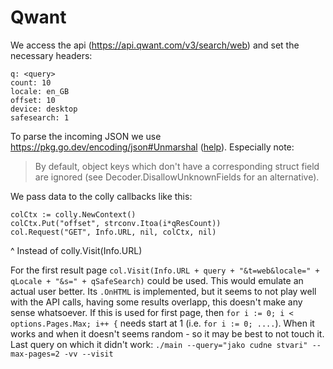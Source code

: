 # Qwant

We access the api (https://api.qwant.com/v3/search/web) and set the necessary headers: <br>

```
q: <query>
count: 10
locale: en_GB
offset: 10
device: desktop
safesearch: 1
```

To parse the incoming JSON we use https://pkg.go.dev/encoding/json#Unmarshal ([help](https://www.sohamkamani.com/golang/json/)). Especially note:

> By default, object keys which don't have a corresponding struct field are ignored (see Decoder.DisallowUnknownFields for an alternative).

We pass data to the colly callbacks like this:

```
colCtx := colly.NewContext()
colCtx.Put("offset", strconv.Itoa(i*qResCount))
col.Request("GET", Info.URL, nil, colCtx, nil)
```

^ Instead of colly.Visit(Info.URL)

For the first result page `col.Visit(Info.URL + query + "&t=web&locale=" + qLocale + "&s=" + qSafeSearch)` could be used. This would emulate an actual user better. Its `.OnHTML` is implemented, but it seems to not play well with the API calls, having some results overlapp, this doesn't make any sense whatsoever. If this is used for first page, then `for i := 0; i < options.Pages.Max; i++ {` needs start at 1 (i.e. `for i := 0; ....`). When it works and when it doesn't seems random - so it may be best to not touch it. Last query on which it didn't work: `./main --query="jako cudne stvari" --max-pages=2 -vv --visit`
